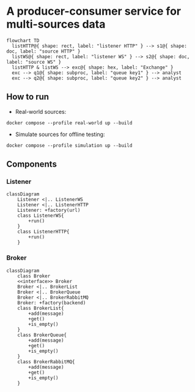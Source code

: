 # A producer-consumer service for multi-sources data
```mermaid
flowchart TD
  listHTTP@{ shape: rect, label: "listener HTTP" } --> s1@{ shape: doc, label: "source HTTP" }
  listWS@{ shape: rect, label: "listener WS" } --> s2@{ shape: doc, label: "source WS" }
  listHTTP & listWS --> exc@{ shape: hex, label: "Exchange" }
  exc --> q1@{ shape: subproc, label: "queue key1" } --> analyst
  exc --> q2@{ shape: subproc, label: "queue key2" } --> analyst
```

## How to run
* Real-world sources:
```
docker compose --profile real-world up --build
```
* Simulate sources for offline testing:
```
docker compose --profile simulation up --build
```

## Components
### Listener
```mermaid
classDiagram
    Listener <|.. ListenerWS
    Listener <|.. ListenerHTTP
    Listener: +factory(url)
    class ListenerWS{
        +run()
    }
    class ListenerHTTP{
        +run()
    }
```

### Broker
```mermaid
classDiagram
    class Broker
    <<interface>> Broker
    Broker <|.. BrokerList
    Broker <|.. BrokerQueue
    Broker <|.. BrokerRabbitMQ
    Broker: +factory(backend)
    class BrokerList{
        +add(message)
        +get()
        +is_empty()
    }
    class BrokerQueue{
        +add(message)
        +get()
        +is_empty()
    }
    class BrokerRabbitMQ{
        +add(message)
        +get()
        +is_empty()
    }
```
